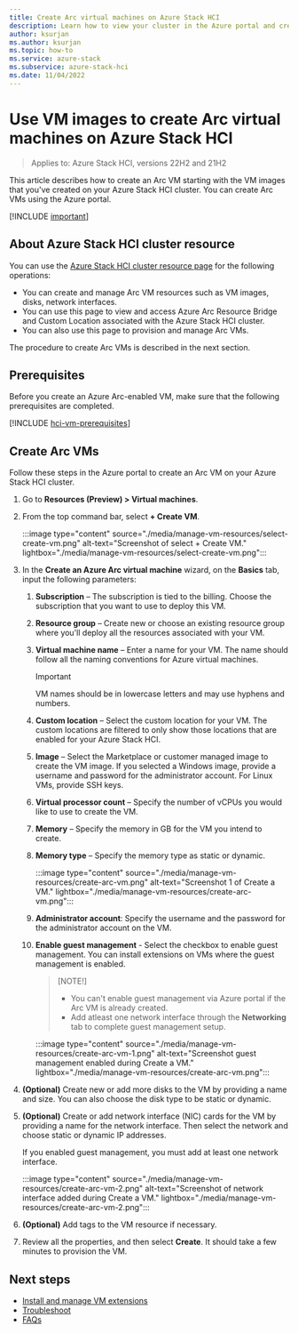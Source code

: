 ```yaml
---
title: Create Arc virtual machines on Azure Stack HCI
description: Learn how to view your cluster in the Azure portal and create Arc virtual machines on your Azure Stack HCI.
author: ksurjan
ms.author: ksurjan
ms.topic: how-to
ms.service: azure-stack
ms.subservice: azure-stack-hci
ms.date: 11/04/2022
---
```


# Use VM images to create Arc virtual machines on Azure Stack HCI

> Applies to: Azure Stack HCI, versions 22H2 and 21H2

This article describes how to create an Arc VM starting with the VM images that you've created on your Azure Stack HCI cluster. You can create Arc VMs using the Azure portal.

[!INCLUDE [important](../../includes/hci-preview.md)]

## About Azure Stack HCI cluster resource

You can use the [Azure Stack HCI cluster resource page](https://portal.azure.com/#blade/HubsExtension/BrowseResource/resourceType/Microsoft.AzureStackHCI%2Fclusters) for the following operations:

- You can create and manage Arc VM resources such as VM images, disks, network interfaces.
- You can use this page to view and access Azure Arc Resource Bridge and Custom Location associated with the Azure Stack HCI cluster.
- You can also use this page to provision and manage Arc VMs.

The procedure to create Arc VMs is described in the next section.

## Prerequisites

Before you create an Azure Arc-enabled VM, make sure that the following prerequisites are completed.

[!INCLUDE [hci-vm-prerequisites](../../includes/hci-vm-prerequisites.md)]

## Create Arc VMs

Follow these steps in the Azure portal to create an Arc VM on your Azure Stack HCI cluster.

1. Go to **Resources (Preview) > Virtual machines**.
1. From the top command bar, select **+ Create VM**.

   :::image type="content" source="./media/manage-vm-resources/select-create-vm.png" alt-text="Screenshot of select + Create VM." lightbox="./media/manage-vm-resources/select-create-vm.png":::

1. In the **Create an Azure Arc virtual machine** wizard, on the **Basics** tab, input the following parameters:

    1. **Subscription** – The subscription is tied to the billing. Choose the subscription that you want to use to deploy this VM.

    1. **Resource group** – Create new or choose an existing resource group where you'll deploy all the resources associated with your VM.

    1. **Virtual machine name** – Enter a name for your VM. The name should follow all the naming conventions for Azure virtual machines.  
    
        > [!IMPORTANT]
        > VM names should be in lowercase letters and may use hyphens and numbers.

    1. **Custom location** – Select the custom location for your VM. The custom locations are filtered to only show those locations that are enabled for your Azure Stack HCI.

    1. **Image** – Select the Marketplace or customer managed image to create the VM image. If you selected a Windows image, provide a username and password for the administrator account. For Linux VMs, provide SSH keys.

    1. **Virtual processor count** – Specify the number of vCPUs you would like to use to create the VM.

    1. **Memory** – Specify the memory in GB for the VM you intend to create.

    1. **Memory type** – Specify the memory type as static or dynamic.

       :::image type="content" source="./media/manage-vm-resources/create-arc-vm.png" alt-text="Screenshot 1 of Create a VM." lightbox="./media/manage-vm-resources/create-arc-vm.png":::
    
    1. **Administrator account**: Specify the username and the password for the administrator account on the VM. 
    
    1. **Enable guest management** - Select the checkbox to enable guest management. You can install extensions on VMs where the guest management is enabled.
    
        > [NOTE!]
        > - You can't enable guest management via Azure portal if the Arc VM is already created.
        > - Add atleast one network interface through the **Networking** tab to complete guest management setup.

       :::image type="content" source="./media/manage-vm-resources/create-arc-vm-1.png" alt-text="Screenshot guest management enabled during Create a VM." lightbox="./media/manage-vm-resources/create-arc-vm.png":::

1. **(Optional)** Create new or add more disks to the VM by providing a name and size. You can also choose the disk type to be static or dynamic.

1. **(Optional)** Create or add network interface (NIC) cards for the VM by providing a name for the network interface. Then select the network and choose static or dynamic IP addresses.

    If you enabled guest management, you must add at least one network interface.

   :::image type="content" source="./media/manage-vm-resources/create-arc-vm-2.png" alt-text="Screenshot of network interface added during Create a VM." lightbox="./media/manage-vm-resources/create-arc-vm-2.png":::


1. **(Optional)** Add tags to the VM resource if necessary.

1. Review all the properties, and then select **Create**. It should take a few minutes to provision the VM.


## Next steps

- [Install and manage VM extensions](./virtual-machine-manage-extension.md)
- [Troubleshoot](troubleshoot-arc-enabled-vms.md)
- [FAQs](faqs-arc-enabled-vms.md)
